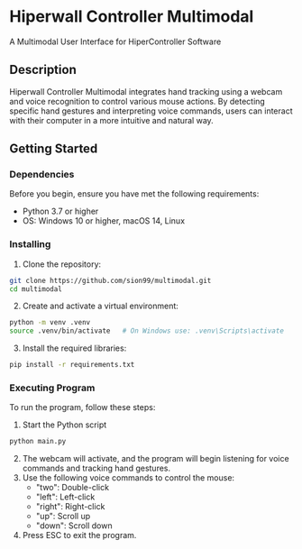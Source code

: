 # Hiperwall Controller Multimodal
A Multimodal  User Interface for HiperController Software
## Description
Hiperwall Controller Multimodal integrates hand tracking using a webcam and voice recognition to control various mouse actions. By detecting specific hand gestures and interpreting voice commands, users can interact with their computer in a more intuitive and natural way.
## Getting Started
### Dependencies
Before you begin, ensure you have met the following requirements:
- Python 3.7 or higher
- OS: Windows 10 or higher, macOS 14, Linux
### Installing
1. Clone the repository:
```sh
git clone https://github.com/sion99/multimodal.git
cd multimodal
```
2. Create and activate a virtual environment:
```sh
python -m venv .venv
source .venv/bin/activate   # On Windows use: .venv\Scripts\activate
```
3. Install the required libraries:
```sh
pip install -r requirements.txt
```
### Executing Program
To run the program, follow these steps:

1. Start the Python script
```sh
python main.py
```
2. The webcam will activate, and the program will begin listening for voice commands and tracking hand gestures.
3. Use the following voice commands to control the mouse:
    - "two": Double-click
    - "left": Left-click
    - "right": Right-click
    - "up": Scroll up
    - "down": Scroll down
4. Press ESC to exit the program.
